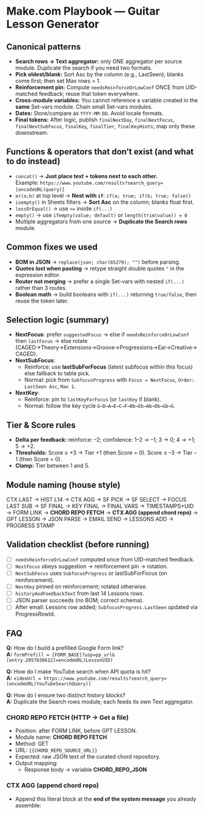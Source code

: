 # Make.com Playbook — Guitar Lesson Generator

## Canonical patterns
- **Search rows → Text aggregator:** only ONE aggregator per source module. Duplicate the search if you need two formats.
- **Pick oldest/blank:** Sort Asc by the column (e.g., LastSeen); blanks come first; then set Max rows = 1.
- **Reinforcement pin:** Compute `needsReinforceOrLowConf` ONCE from UID-matched feedback; reuse that token everywhere.
- **Cross-module variables:** You cannot reference a variable created in the **same** Set-vars module. Chain small Set-vars modules.
- **Dates:** Store/compare as `YYYY-MM-DD`. Avoid locale formats.
- **Final tokens:** After logic, publish `finalNextDay`, `finalNextFocus`, `finalNextSubFocus`, `finalKey`, `finalTier`, `finalKeyHints`; map only these downstream.

## Functions & operators that **don’t exist** (and what to do instead)
- `concat()` → **Just place text + tokens next to each other.**  
  Example: `https://www.youtube.com/results?search_query=` `[encodeURL(query)]`
- `or(a;b)` at top level → **Nest with `if`**: `if(a; true; if(b; true; false))`
- `isempty()` in Sheets filters → **Sort Asc** on the column; blanks float first.
- `lessOrEqual()` → use `<=` inside `if(...)`
- `empty()` → use `ifempty(value; default)` or `length(trim(value)) = 0`
- Multiple aggregators from one source → **Duplicate the Search rows** module.

## Common fixes we used
- **BOM in JSON** → `replace(json; char(65279); "")` before parsing.
- **Quotes lost when pasting** → retype straight double quotes `"` in the expression editor.
- **Router not merging** → prefer a single Set-vars with nested `if(...)` rather than 3 routes.
- **Boolean math** → build booleans with `if(...)` returning `true/false`, then reuse the token later.

## Selection logic (summary)
- **NextFocus**: prefer `suggestedFocus` → else if `needsReinforceOrLowConf` then `lastFocus` → else rotate (CAGED→Theory→Extensions→Groove→Progressions→Ear→Creative→CAGED).
- **NextSubFocus**:
  - Reinforce: use **lastSubForFocus** (latest subfocus within this focus) else fallback to table pick.
  - Normal: pick from `SubfocusProgress` with `Focus = NextFocus`, `Order: LastSeen Asc`, `Max 1`.
- **NextKey**:
  - Reinforce: pin to `lastKeyForFocus` (or `lastKey` if blank).
  - Normal: follow the key cycle `G→D→A→E→C→F→Bb→Eb→Ab→Db→Gb→G`.

## Tier & Score rules
- **Delta per feedback:** reinforce: –2; confidence: 1–2 → –1; 3 → 0; 4 → +1; 5 → +2.
- **Thresholds:** Score ≥ +3 → Tier +1 (then Score = 0). Score ≤ –3 → Tier –1 (then Score = 0).
- **Clamp:** Tier between 1 and 5.

## Module naming (house style)
CTX LAST → HIST L14 → CTX AGG → SF PICK → SF SELECT → FOCUS LAST SUB → SF FINAL → KEY FINAL → FINAL VARS → TIMESTAMPS+UID → FORM LINK → **CHORD REPO FETCH** → **CTX AGG (append chord repo)** → GPT LESSON → JSON PARSE → EMAIL SEND → LESSONS ADD → PROGRESS STAMP

## Validation checklist (before running)
- [ ] `needsReinforceOrLowConf` computed once from UID-matched feedback.
- [ ] `NextFocus` obeys suggestion → reinforcement pin → rotation.
- [ ] `NextSubFocus` uses `SubfocusProgress` or lastSubForFocus (on reinforcement).
- [ ] `NextKey` pinned on reinforcement; rotated otherwise.
- [ ] `historyAndFeedbackText` from last 14 Lessons rows.
- [ ] JSON parser succeeds (no BOM; correct schema).
- [ ] After email: Lessons row added; `SubfocusProgress.LastSeen` updated via ProgressRowId.

## FAQ
**Q:** How do I build a prefilled Google Form link?  
**A:** `formPrefill = [FORM_BASE]?usp=pp_url&[entry.2057838612]=encodeURL(LessonUID)`

**Q:** How do I make YouTube search when API quota is hit?  
**A:** `videoUrl = https://www.youtube.com/results?search_query=` `[encodeURL(YouTubeSearchQuery)]`

**Q:** How do I ensure two distinct history blocks?  
**A:** Duplicate the Search rows module; each feeds its own Text aggregator.

### CHORD REPO FETCH (HTTP → Get a file)
- Position: after FORM LINK, before GPT LESSON.
- Module name: **CHORD REPO FETCH**
- Method: GET
- URL: `{{CHORD_REPO_SOURCE_URL}}`
- Expected: raw JSON text of the curated chord repository.
- Output mapping:
  - Response body → variable **CHORD_REPO_JSON**

### CTX AGG (append chord repo)
- Append this literal block at the **end of the system message** you already assemble:
